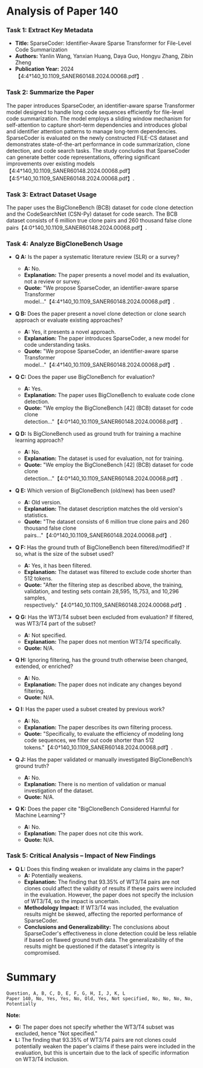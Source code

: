 # Analysis of Paper 140

### Task 1: Extract Key Metadata

- **Title:** SparseCoder: Identifier-Aware Sparse Transformer for File-Level Code Summarization
- **Authors:** Yanlin Wang, Yanxian Huang, Daya Guo, Hongyu Zhang, Zibin Zheng
- **Publication Year:** 2024【4:4†140_10.1109_SANER60148.2024.00068.pdf】.

### Task 2: Summarize the Paper

The paper introduces SparseCoder, an identifier-aware sparse Transformer model designed to handle long code sequences efficiently for file-level code summarization. The model employs a sliding window mechanism for self-attention to capture short-term dependencies and introduces global and identifier attention patterns to manage long-term dependencies. SparseCoder is evaluated on the newly constructed FILE-CS dataset and demonstrates state-of-the-art performance in code summarization, clone detection, and code search tasks. The study concludes that SparseCoder can generate better code representations, offering significant improvements over existing models【4:4†140_10.1109_SANER60148.2024.00068.pdf】【4:5†140_10.1109_SANER60148.2024.00068.pdf】.

### Task 3: Extract Dataset Usage

The paper uses the BigCloneBench (BCB) dataset for code clone detection and the CodeSearchNet (CSN-Py) dataset for code search. The BCB dataset consists of 6 million true clone pairs and 260 thousand false clone pairs【4:0†140_10.1109_SANER60148.2024.00068.pdf】.

### Task 4: Analyze BigCloneBench Usage

- **Q A:** Is the paper a systematic literature review (SLR) or a survey?
  - **A:** No.
  - **Explanation:** The paper presents a novel model and its evaluation, not a review or survey.
  - **Quote:** "We propose SparseCoder, an identifier-aware sparse Transformer model..."【4:4†140_10.1109_SANER60148.2024.00068.pdf】.

- **Q B:** Does the paper present a novel clone detection or clone search approach or evaluate existing approaches?
  - **A:** Yes, it presents a novel approach.
  - **Explanation:** The paper introduces SparseCoder, a new model for code understanding tasks.
  - **Quote:** "We propose SparseCoder, an identifier-aware sparse Transformer model..."【4:4†140_10.1109_SANER60148.2024.00068.pdf】.

- **Q C:** Does the paper use BigCloneBench for evaluation?
  - **A:** Yes.
  - **Explanation:** The paper uses BigCloneBench to evaluate code clone detection.
  - **Quote:** "We employ the BigCloneBench [42] (BCB) dataset for code clone detection..."【4:0†140_10.1109_SANER60148.2024.00068.pdf】.

- **Q D:** Is BigCloneBench used as ground truth for training a machine learning approach?
  - **A:** No.
  - **Explanation:** The dataset is used for evaluation, not for training.
  - **Quote:** "We employ the BigCloneBench [42] (BCB) dataset for code clone detection..."【4:0†140_10.1109_SANER60148.2024.00068.pdf】.

- **Q E:** Which version of BigCloneBench (old/new) has been used?
  - **A:** Old version.
  - **Explanation:** The dataset description matches the old version's statistics.
  - **Quote:** "The dataset consists of 6 million true clone pairs and 260 thousand false clone pairs..."【4:0†140_10.1109_SANER60148.2024.00068.pdf】.

- **Q F:** Has the ground truth of BigCloneBench been filtered/modified? If so, what is the size of the subset used?
  - **A:** Yes, it has been filtered.
  - **Explanation:** The dataset was filtered to exclude code shorter than 512 tokens.
  - **Quote:** "After the filtering step as described above, the training, validation, and testing sets contain 28,595, 15,753, and 10,296 samples, respectively."【4:0†140_10.1109_SANER60148.2024.00068.pdf】.

- **Q G:** Has the WT3/T4 subset been excluded from evaluation? If filtered, was WT3/T4 part of the subset?
  - **A:** Not specified.
  - **Explanation:** The paper does not mention WT3/T4 specifically.
  - **Quote:** N/A.

- **Q H:** Ignoring filtering, has the ground truth otherwise been changed, extended, or enriched?
  - **A:** No.
  - **Explanation:** The paper does not indicate any changes beyond filtering.
  - **Quote:** N/A.

- **Q I:** Has the paper used a subset created by previous work?
  - **A:** No.
  - **Explanation:** The paper describes its own filtering process.
  - **Quote:** "Specifically, to evaluate the efficiency of modeling long code sequences, we filter out code shorter than 512 tokens."【4:0†140_10.1109_SANER60148.2024.00068.pdf】.

- **Q J:** Has the paper validated or manually investigated BigCloneBench’s ground truth?
  - **A:** No.
  - **Explanation:** There is no mention of validation or manual investigation of the dataset.
  - **Quote:** N/A.

- **Q K:** Does the paper cite "BigCloneBench Considered Harmful for Machine Learning"?
  - **A:** No.
  - **Explanation:** The paper does not cite this work.
  - **Quote:** N/A.

### Task 5: Critical Analysis – Impact of New Findings

- **Q L:** Does this finding weaken or invalidate any claims in the paper?
  - **A:** Potentially weakens.
  - **Explanation:** The finding that 93.35% of WT3/T4 pairs are not clones could affect the validity of results if these pairs were included in the evaluation. However, the paper does not specify the inclusion of WT3/T4, so the impact is uncertain.
  - **Methodology Impact:** If WT3/T4 was included, the evaluation results might be skewed, affecting the reported performance of SparseCoder.
  - **Conclusions and Generalizability:** The conclusions about SparseCoder's effectiveness in clone detection could be less reliable if based on flawed ground truth data. The generalizability of the results might be questioned if the dataset's integrity is compromised.

# Summary

```plaintext
Question, A, B, C, D, E, F, G, H, I, J, K, L
Paper 140, No, Yes, Yes, No, Old, Yes, Not specified, No, No, No, No, Potentially
```

**Note:**  
- **G:** The paper does not specify whether the WT3/T4 subset was excluded, hence "Not specified."
- **L:** The finding that 93.35% of WT3/T4 pairs are not clones could potentially weaken the paper's claims if these pairs were included in the evaluation, but this is uncertain due to the lack of specific information on WT3/T4 inclusion.
